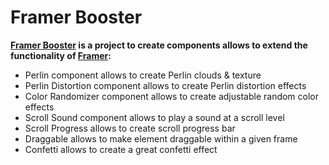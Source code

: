 # Framer Booster

**[Framer Booster](https://tetragon-interest-876349.framer.app/home-en) is a project to create components allows to extend the functionality of [Framer](https://www.framer.com):**
* Perlin component allows to create Perlin clouds & texture
* Perlin Distortion component allows to create Perlin distortion effects
* Color Randomizer component allows to create adjustable random color effects
* Scroll Sound component allows to play a sound at a scroll level
* Scroll Progress allows to create scroll progress bar
* Draggable allows to make element draggable within a given frame
* Confetti allows to create a great confetti effect
